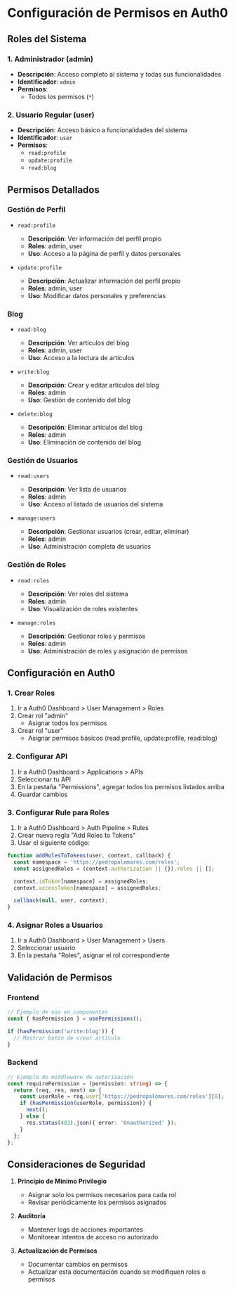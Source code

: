 # Configuración de Permisos en Auth0

## Roles del Sistema

### 1. Administrador (admin)
- **Descripción**: Acceso completo al sistema y todas sus funcionalidades
- **Identificador**: `admin`
- **Permisos**:
  - Todos los permisos (`*`)

### 2. Usuario Regular (user)
- **Descripción**: Acceso básico a funcionalidades del sistema
- **Identificador**: `user`
- **Permisos**:
  - `read:profile`
  - `update:profile`
  - `read:blog`

## Permisos Detallados

### Gestión de Perfil
- `read:profile`
  - **Descripción**: Ver información del perfil propio
  - **Roles**: admin, user
  - **Uso**: Acceso a la página de perfil y datos personales

- `update:profile`
  - **Descripción**: Actualizar información del perfil propio
  - **Roles**: admin, user
  - **Uso**: Modificar datos personales y preferencias

### Blog
- `read:blog`
  - **Descripción**: Ver artículos del blog
  - **Roles**: admin, user
  - **Uso**: Acceso a la lectura de artículos

- `write:blog`
  - **Descripción**: Crear y editar artículos del blog
  - **Roles**: admin
  - **Uso**: Gestión de contenido del blog

- `delete:blog`
  - **Descripción**: Eliminar artículos del blog
  - **Roles**: admin
  - **Uso**: Eliminación de contenido del blog

### Gestión de Usuarios
- `read:users`
  - **Descripción**: Ver lista de usuarios
  - **Roles**: admin
  - **Uso**: Acceso al listado de usuarios del sistema

- `manage:users`
  - **Descripción**: Gestionar usuarios (crear, editar, eliminar)
  - **Roles**: admin
  - **Uso**: Administración completa de usuarios

### Gestión de Roles
- `read:roles`
  - **Descripción**: Ver roles del sistema
  - **Roles**: admin
  - **Uso**: Visualización de roles existentes

- `manage:roles`
  - **Descripción**: Gestionar roles y permisos
  - **Roles**: admin
  - **Uso**: Administración de roles y asignación de permisos

## Configuración en Auth0

### 1. Crear Roles
1. Ir a Auth0 Dashboard > User Management > Roles
2. Crear rol "admin"
   - Asignar todos los permisos
3. Crear rol "user"
   - Asignar permisos básicos (read:profile, update:profile, read:blog)

### 2. Configurar API
1. Ir a Auth0 Dashboard > Applications > APIs
2. Seleccionar tu API
3. En la pestaña "Permissions", agregar todos los permisos listados arriba
4. Guardar cambios

### 3. Configurar Rule para Roles
1. Ir a Auth0 Dashboard > Auth Pipeline > Rules
2. Crear nueva regla "Add Roles to Tokens"
3. Usar el siguiente código:

```javascript
function addRolesToTokens(user, context, callback) {
  const namespace = 'https://pedropalomares.com/roles';
  const assignedRoles = (context.authorization || {}).roles || [];

  context.idToken[namespace] = assignedRoles;
  context.accessToken[namespace] = assignedRoles;

  callback(null, user, context);
}
```

### 4. Asignar Roles a Usuarios
1. Ir a Auth0 Dashboard > User Management > Users
2. Seleccionar usuario
3. En la pestaña "Roles", asignar el rol correspondiente

## Validación de Permisos

### Frontend
```typescript
// Ejemplo de uso en componentes
const { hasPermission } = usePermissions();

if (hasPermission('write:blog')) {
  // Mostrar botón de crear artículo
}
```

### Backend
```typescript
// Ejemplo de middleware de autorización
const requirePermission = (permission: string) => {
  return (req, res, next) => {
    const userRole = req.user['https://pedropalomares.com/roles'][0];
    if (hasPermission(userRole, permission)) {
      next();
    } else {
      res.status(403).json({ error: 'Unauthorized' });
    }
  };
};
```

## Consideraciones de Seguridad

1. **Principio de Mínimo Privilegio**
   - Asignar solo los permisos necesarios para cada rol
   - Revisar periódicamente los permisos asignados

2. **Auditoría**
   - Mantener logs de acciones importantes
   - Monitorear intentos de acceso no autorizado

3. **Actualización de Permisos**
   - Documentar cambios en permisos
   - Actualizar esta documentación cuando se modifiquen roles o permisos